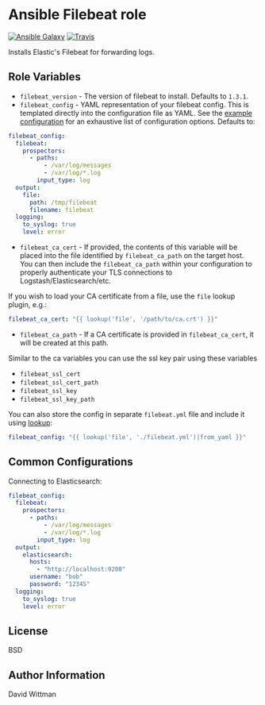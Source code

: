 Ansible Filebeat role
=========

[![Ansible Galaxy](https://img.shields.io/badge/galaxy-DavidWittman.filebeat-blue.svg?style=flat)](https://galaxy.ansible.com/detail#/role/6293) [![Travis](https://travis-ci.org/DavidWittman/ansible-filebeat.svg?branch=master)](https://travis-ci.org/DavidWittman/ansible-filebeat)

Installs Elastic's Filebeat for forwarding logs.

Role Variables
--------------

 - `filebeat_version` - The version of filebeat to install. Defaults to `1.3.1`.
 - `filebeat_config` - YAML representation of your filebeat config. This is templated directly into the configuration file as YAML. See the [example configuration](https://github.com/elastic/beats/blob/master/filebeat/filebeat.full.yml) for an exhaustive list of configuration options. Defaults to:

  ``` yaml
  filebeat_config:
    filebeat:
      prospectors:
        - paths:
            - /var/log/messages
            - /var/log/*.log
          input_type: log
    output:
      file:
        path: /tmp/filebeat
        filename: filebeat
    logging:
      to_syslog: true
      level: error
  ```
 - `filebeat_ca_cert` - If provided, the contents of this variable will be placed into the file identified by `filebeat_ca_path` on the target host. You can then include the `filebeat_ca_path` within your configuration to properly authenticate your TLS connections to Logstash/Elasticsearch/etc.
 
  If you wish to load your CA certificate from a file, use the `file` lookup plugin, e.g.:
  ``` yaml
  filebeat_ca_cert: "{{ lookup('file', '/path/to/ca.crt') }}"
  ```
 - `filebeat_ca_path` - If a CA certificate is provided in `filebeat_ca_cert`, it will be created at this path. 

Similar to the ca variables you can use the ssl key pair using these variables
 - `filebeat_ssl_cert`
 - `filebeat_ssl_cert_path`
 - `filebeat_ssl_key`
 - `filebeat_ssl_key_path`

You can also store the config in separate `filebeat.yml` file and include it using [lookup](http://docs.ansible.com/ansible/playbooks_lookups.html#intro-to-lookups-getting-file-contents):

``` yaml
filebeat_config: "{{ lookup('file', './filebeat.yml')|from_yaml }}"
```

Common Configurations
---------------------

Connecting to Elasticsearch:

  ``` yaml
  filebeat_config:
    filebeat:
      prospectors:
        - paths:
            - /var/log/messages
            - /var/log/*.log
          input_type: log
    output:
      elasticsearch:
        hosts:
          - "http://localhost:9200"
        username: "bob"
        password: "12345"
    logging:
      to_syslog: true
      level: error
  ```

License
-------

BSD

Author Information
------------------

David Wittman
